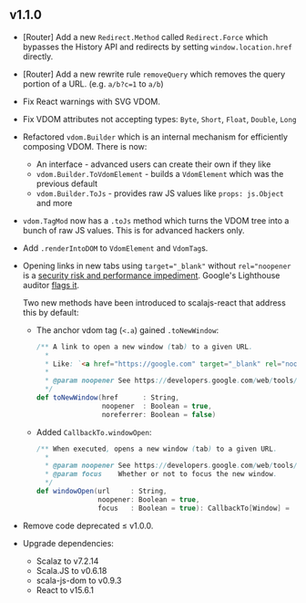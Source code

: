 ## v1.1.0

* [Router] Add a new `Redirect.Method` called `Redirect.Force` which bypasses the History API and
  redirects by setting `window.location.href` directly.

* [Router] Add a new rewrite rule `removeQuery` which removes the query portion of a URL.
  (e.g. `a/b?c=1` to `a/b`)

* Fix React warnings with SVG VDOM.

* Fix VDOM attributes not accepting types: `Byte`, `Short`, `Float`, `Double`, `Long`

* Refactored `vdom.Builder` which is an internal mechanism for efficiently composing VDOM.
  There is now:
  * An interface - advanced users can create their own if they like
  * `vdom.Builder.ToVdomElement` - builds a `VdomElement` which was the previous default
  * `vdom.Builder.ToJs` - provides raw JS values like `props: js.Object` and more

* `vdom.TagMod` now has a `.toJs` method which turns the VDOM tree into a bunch of raw JS values.
  This is for advanced hackers only.

* Add `.renderIntoDOM` to `VdomElement` and `VdomTag`s.

* Opening links in new tabs using `target="_blank"` without `rel="noopener` is a
  [security risk and performance impediment](https://blog.dareboost.com/en/2017/03/target-blank-links-rel-noopener-performance-security/).
  Google's Lighthouse auditor [flags it](https://developers.google.com/web/tools/lighthouse/audits/noopener).

  Two new methods have been introduced to scalajs-react that address this by default:

  * The anchor vdom tag (`<.a`) gained `.toNewWindow`:

      ```scala
      /** A link to open a new window (tab) to a given URL.
        *
        * Like: `<a href="https://google.com" target="_blank" rel="noopener"></a>`
        *
        * @param noopener See https://developers.google.com/web/tools/lighthouse/audits/noopener
        */
      def toNewWindow(href      : String,
                      noopener  : Boolean = true,
                      noreferrer: Boolean = false)
      ```

  * Added `CallbackTo.windowOpen`:
      ```scala
      /** When executed, opens a new window (tab) to a given URL.
        *
        * @param noopener See https://developers.google.com/web/tools/lighthouse/audits/noopener
        * @param focus    Whether or not to focus the new window.
        */
      def windowOpen(url     : String,
                     noopener: Boolean = true,
                     focus   : Boolean = true): CallbackTo[Window] =
      ```

* Remove code deprecated ≤ v1.0.0.

* Upgrade dependencies:
  * Scalaz to v7.2.14
  * Scala.JS to v0.6.18
  * scala-js-dom to v0.9.3
  * React to v15.6.1
